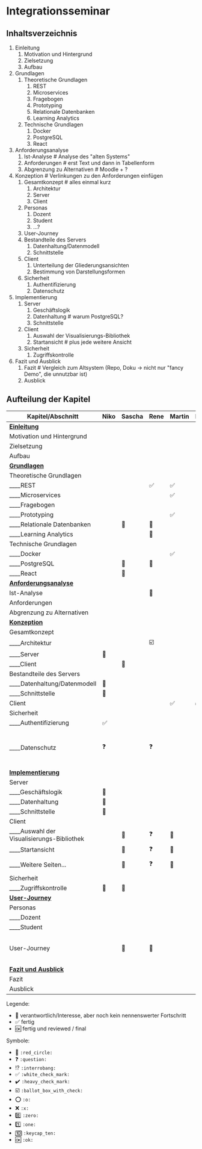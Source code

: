 # Integrationsseminar 

## Inhaltsverzeichnis

1. Einleitung
   1. Motivation und Hintergrund
   1. Zielsetzung
   1. Aufbau
1. Grundlagen
   1. Theoretische Grundlagen
      1. REST
      1. Microservices
      1. Fragebogen
      1. Prototyping
      1. Relationale Datenbanken
      1. Learning Analytics
   1. Technische Grundlagen
      1. Docker
      1. PostgreSQL
      1. React
1. Anforderungsanalyse
   1. Ist-Analyse # Analyse des "alten Systems"
   1. Anforderungen # erst Text und dann in Tabellenform
   1. Abgrenzung zu Alternativen # Moodle + ?
1. Konzeption # Verlinkungen zu den Anforderungen einfügen
   1. Gesamtkonzept # alles einmal kurz
      1. Architektur
      1. Server
      1. Client
   1. Personas
      1. Dozent
      1. Student
      1. ...?
   1. User-Journey
   1. Bestandteile des Servers
      1. Datenhaltung/Datenmodell
      2. Schnittstelle
   1. Client
      1. Unterteilung der Gliederungsansichten
      1. Bestimmung von Darstellungsformen
   1. Sicherheit
      1. Authentifizierung
      2. Datenschutz
2. Implementierung
   1. Server
      1. Geschäftslogik
      2. Datenhaltung # warum PostgreSQL?
      3. Schnittstelle
   2. Client
      1. Auswahl der Visualisierungs-Bibliothek
      2. Startansicht # plus jede weitere Ansicht
   3. Sicherheit
      1. Zugriffskontrolle
3. Fazit und Ausblick
   1. Fazit # Vergleich zum Altsystem (Repo, Doku -> nicht nur "fancy Demo", die unnutzbar ist)
   2. Ausblick

## Aufteilung der Kapitel

| Kapitel/Abschnitt                          | Niko               | Sascha       | Rene                    | Martin             | Erik         | Julian       | Kommentar                                               |
| ------------------------------------------ | ------------------ | ------------ | ----------------------- | ------------------ | ------------ | ------------ | ------------------------------------------------------- |
| **<u>Einleitung</u>**                      |                    |              |                         |                    |              | :red_circle: |                                                         |
| Motivation und Hintergrund                 |                    |              |                         |                    |              | :red_circle: |                                                         |
| Zielsetzung                                |                    |              |                         |                    |              | :red_circle: |                                                         |
| Aufbau                                     |                    |              |                         |                    |              | :red_circle: |                                                         |
| **<u>Grundlagen</u>**                      |                    |              |                         |                    |              |              |                                                         |
| Theoretische Grundlagen                    |                    |              |                         |                    |              |              |                                                         |
| ____REST                                   |                    |              | :white_check_mark:      | :white_check_mark: |              |              |                                                         |
| ____Microservices                          |                    |              |                         | :white_check_mark: |              |              |                                                         |
| ____Fragebogen                             |                    |              |                         |                    | :red_circle: |              |                                                         |
| ____Prototyping                            |                    |              |                         | :white_check_mark: |              |              |                                                         |
| ____Relationale Datenbanken                |                    | :red_circle: | :red_circle:            |                    |              |              |                                                         |
| ____Learning Analytics                     |                    |              | :red_circle:            |                    |              |              |                                                         |
| Technische Grundlagen                      |                    |              |                         |                    |              |              |                                                         |
| ____Docker                                 |                    |              |                         | :white_check_mark: |              |              |                                                         |
| ____PostgreSQL                             |                    | :red_circle: | :red_circle:            |                    |              |              |                                                         |
| ____React                                  |                    | :red_circle: |                         |                    |              |              |                                                         |
| **<u>Anforderungsanalyse</u>**             |                    |              |                         |                    |              |              |                                                         |
| Ist-Analyse                                |                    |              | :red_circle:            |                    |              | :red_circle: |                                                         |
| Anforderungen                              |                    |              |                         |                    |              | :red_circle: |                                                         |
| Abgrenzung zu Alternativen                 |                    |              |                         |                    |              | :red_circle: |                                                         |
| **<u>Konzeption</u>**                      |                    |              |                         |                    |              |              |                                                         |
| Gesamtkonzept                              |                    |              |                         |                    |              |              |                                                         |
| ____Architektur                            |                    |              | :ballot_box_with_check: |                    |              |              |                                                         |
| ____Server                                 | :red_circle:       |              |                         |                    |              |              |                                                         |
| ____Client                                 |                    | :red_circle: |                         |                    |              |              |                                                         |
| Bestandteile des Servers                   |                    |              |                         |                    |              |              |                                                         |
| ____Datenhaltung/Datenmodell               | :red_circle:       |              |                         |                    |              |              |                                                         |
| ____Schnittstelle                          | :red_circle:       |              |                         |                    |              |              |                                                         |
| Client                                     |                    |              |                         | :white_check_mark: |  :white_check_mark: |              |                                                         |
| Sicherheit                                 |                    |              |                         |                    |              |              |                                                         |
| ____Authentifizierung                      | :white_check_mark: |              |                         |                    |              |              |                                                         |
| ____Datenschutz                            | :question:         |              | :question:              |                    |              |              | Beschreibung inwiefern das für das Projekt wichtig ist. |
| **<u>Implementierung</u>**                 |                    |              |                         |                    |              |              |                                                         |
| Server                                     |                    |              |                         |                    |              |              |                                                         |
| ____Geschäftslogik                         | :red_circle:       |              |                         |                    |              |              |                                                         |
| ____Datenhaltung                           | :red_circle:       |              |                         |                    |              |              |                                                         |
| ____Schnittstelle                          | :red_circle:       |              |                         |                    |              |              |                                                         |
| Client                                     |                    |              |                         |                    |              |              |                                                         |
| ____Auswahl der Visualisierungs-Bibliothek |                    | :red_circle: | :question:              | :red_circle:       | :red_circle: |              |                                                         |
| ____Startansicht                           |                    | :red_circle: | :question:              | :red_circle:       | :red_circle: |              |                                                         |
| ____Weitere Seiten...                      |                    | :red_circle: | :question:              | :red_circle:       | :red_circle: |              | kommt noch viel dazu.                                   |
| Sicherheit                                 |                    |              |                         |                    |              |              |                                                         |
| ____Zugriffskontrolle                      | :red_circle:       | :red_circle: |                         |                    |              |              |                                                         |
| **<u>User-Journey</u>**                    |                    |              |                         |                    |              |              |
| Personas                                   |                    |              |                         |                    |              |              |                                                         |
| ____Dozent                                 |                    |              |                         |                    | :red_circle: | :red_circle: |                                                         |
| ____Student                                |                    |              |                         |                    | :red_circle: | :red_circle: |                                                         |
| User-Journey                               |                    | :red_circle: | :red_circle:            |                    |              |              | Screenshots mit Markierung + BPMN                       |
| **<u>Fazit und Ausblick</u>**              |                    |              |                         |                    |              |              |                                                         |
| Fazit                                      |                    |              |                         |                    |              |              |                                                         |
| Ausblick                                   |                    |              |                         |                    |              |              |                                                         |

Legende:
- :red_circle: verantwortlich/Interesse, aber noch kein nennenswerter Fortschritt
- :white_check_mark: fertig
- :ok: fertig und reviewed / final

Symbole:
- :red_circle: `:red_circle:`
- :question: `:question:`
- :interrobang: `:interrobang:`
- :white_check_mark: `:white_check_mark:`
- :heavy_check_mark: `:heavy_check_mark:`
- :ballot_box_with_check: `:ballot_box_with_check:`
- :o: `:o:`
- :x: `:x:`
- :zero: `:zero:`
- :one: `:one:`
- :keycap_ten: `:keycap_ten:`
- :ok: `:ok:`
